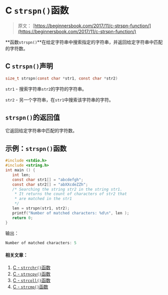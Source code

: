 # C `strspn()`函数

> 原文： [https://beginnersbook.com/2017/11/c-strspn-function/](https://beginnersbook.com/2017/11/c-strspn-function/)

**函数`strspn()`**在给定字符串中搜索指定的字符串，并返回给定字符串中匹配的字符数。

## C `strspn()`声明

```c
size_t strspn(const char *str1, const char *str2)
```

`str1` - 搜索字符串`str2`的字符的字符串。

`str2` - 另一个字符串，在`str1`中搜索该字符串的字符。

## `strspn()`的返回值

它返回给定字符串中匹配的字符数。

## 示例：`strspn()`函数

```c
#include <stdio.h>
#include <string.h>
int main () {
   int len; 
   const char str1[] = "abcdefgh"; 
   const char str2[] = "abXXcdeZZh";
   /* Searching the string str2 in the string str1.
    * It returns the count of characters of str2 that
    * are matched in the str1 
    */
   len = strspn(str1, str2);
   printf("Number of matched characters: %d\n", len );
   return 0;
}
```

输出：

```c
Number of matched characters: 5
```

#### 相关文章：

1.  [C - `strrchr()`函数](https://beginnersbook.com/2017/11/c-strrchr-function/)
2.  [C - `strncpy()`函数](https://beginnersbook.com/2017/11/c-strncpy-function/)
3.  [C - `strcoll()`函数](https://beginnersbook.com/2017/11/c-strcoll-function/)
4.  [C - `strcmp()`函数](https://beginnersbook.com/2017/11/c-strcmp-function/)